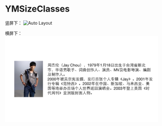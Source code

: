 YMSizeClasses
=============
竖屏下：
![Auto Layout](Screenshots/YMSizeClasses_01.png)  

横屏下：
![Auto Layout](Screenshots/YMSizeClasse_02.png)  
